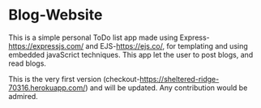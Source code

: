 # Blog-Website
This is a simple personal ToDo list app made using Express-https://expressjs.com/ and EJS-https://ejs.co/, for templating and using embedded javaScrict techniques. 
This app let the user to post blogs, and read blogs.

This is the very first version (checkout-https://sheltered-ridge-70316.herokuapp.com/) and will be updated. Any contribution would be admired.
